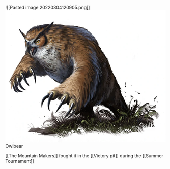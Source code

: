![[Pasted image 20220304120905.png]]
<img src="/assets/Pasted image 20220304120905.png"/>
Owlbear

[[The Mountain Makers]] fought it in the [[Victory pit]] during the [[Summer Tournament]]

